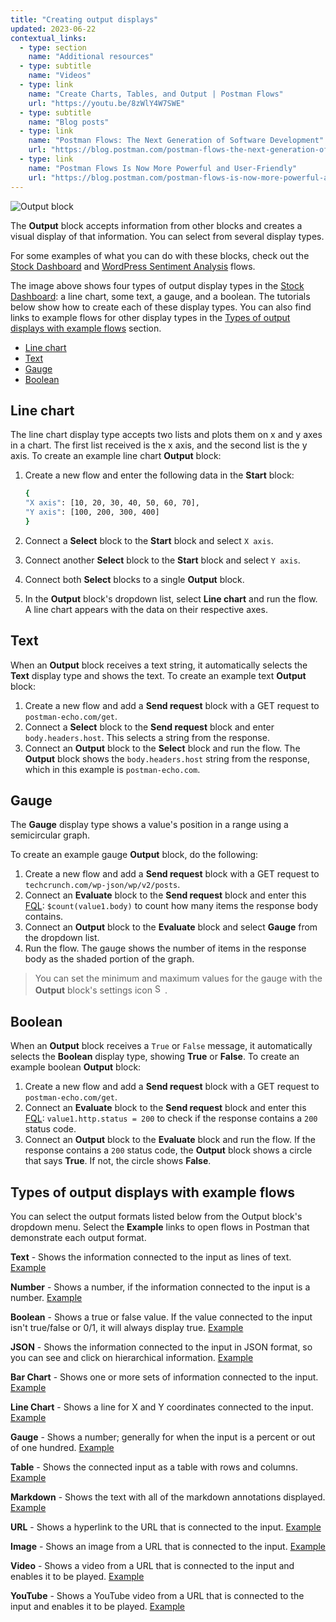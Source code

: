 ```yaml
---
title: "Creating output displays"
updated: 2023-06-22
contextual_links:
  - type: section
    name: "Additional resources"
  - type: subtitle
    name: "Videos"
  - type: link
    name: "Create Charts, Tables, and Output | Postman Flows"
    url: "https://youtu.be/8zWlY4W7SWE"
  - type: subtitle
    name: "Blog posts"
  - type: link
    name: "Postman Flows: The Next Generation of Software Development"
    url: "https://blog.postman.com/postman-flows-the-next-generation-of-software-development/"
  - type: link
    name: "Postman Flows Is Now More Powerful and User-Friendly"
    url: "https://blog.postman.com/postman-flows-is-now-more-powerful-and-user-friendly/"
---
```


<img alt="Output block" src="https://assets.postman.com/postman-labs-docs/creating-charts-tables-and-output/stock-charts.gif"/>

The **Output** block accepts information from other blocks and creates a visual display of that information. You can select from several display types.

For some examples of what you can do with these blocks, check out the [Stock Dashboard](https://www.postman.com/postman/workspace/utility-flows/flow/64123b57c224290033fcb089) and [WordPress Sentiment Analysis](https://www.postman.com/postman/workspace/utility-flows/flow/6413acdb8c4c54003a4ad611) flows.

The image above shows four types of output display types in the [Stock Dashboard](https://www.postman.com/postman/workspace/utility-flows/flow/64123b57c224290033fcb089): a line chart, some text, a gauge, and a boolean. The tutorials below show how to create each of these display types. You can also find links to example flows for other display types in the [Types of output displays with example flows](#types-of-output-displays-with-example-flows) section.

* [Line chart](#line-chart)
* [Text](#text)
* [Gauge](#gauge)
* [Boolean](#boolean)

## Line chart

The line chart display type accepts two lists and plots them on x and y axes in a chart. The first list received is the x axis, and the second list is the y axis. To create an example line chart **Output** block:

1. Create a new flow and enter the following data in the **Start** block:

    ```bash
    {
    "X axis": [10, 20, 30, 40, 50, 60, 70],
    "Y axis": [100, 200, 300, 400]
    }
    ```

1. Connect a **Select** block to the **Start** block and select `X axis`.
1. Connect another **Select** block to the **Start** block and select `Y axis`.
1. Connect both **Select** blocks to a single **Output** block.
1. In the **Output** block's dropdown list, select **Line chart** and run the flow. A line chart appears with the data on their respective axes.

## Text

When an **Output** block receives a text string, it automatically selects the **Text** display type and shows the text. To create an example text **Output** block:

1. Create a new flow and add a **Send request** block with a GET request to `postman-echo.com/get`.
1. Connect a **Select** block to the **Send request** block and enter `body.headers.host`. This selects a string from the response.
1. Connect an **Output** block to the **Select** block and run the flow. The **Output** block shows the `body.headers.host` string from the response, which in this example is `postman-echo.com`.

## Gauge

The **Gauge** display type shows a value's position in a range using a semicircular graph.

To create an example gauge **Output** block, do the following:

1. Create a new flow and add a **Send request** block with a GET request to `techcrunch.com/wp-json/wp/v2/posts`.
1. Connect an **Evaluate** block to the **Send request** block and enter this [FQL](/docs/postman-flows/flows-query-language/introduction-to-fql/): `$count(value1.body)` to count how many items the response body contains.
1. Connect an **Output**  block to the **Evaluate** block and select **Gauge** from the dropdown list.
1. Run the flow. The gauge shows the number of items in the response body as the shaded portion of the graph.

  > You can set the minimum and maximum values for the gauge with the **Output** block's settings icon <img alt="Settings icon" src="https://assets.postman.com/postman-docs/icon-settings-v9.jpg#icon" width="16px">.

## Boolean

When an **Output** block receives a `True` or `False` message, it automatically selects the **Boolean** display type, showing **True** or **False**. To create an example boolean **Output** block:

1. Create a new flow and add a **Send request** block with a GET request to `postman-echo.com/get`.
1. Connect an **Evaluate** block to the **Send request** block and enter this [FQL](/docs/postman-flows/flows-query-language/introduction-to-fql/): `value1.http.status = 200` to check if the response contains a `200` status code.
1. Connect an **Output**  block to the **Evaluate** block and run the flow. If the response contains a `200` status code, the **Output** block shows a circle that says **True**. If not, the circle shows **False**.

## Types of output displays with example flows

You can select the output formats listed below from the Output block's dropdown menu. Select the **Example** links to open flows in Postman that demonstrate each output format.

**Text** - Shows the information connected to the input as lines of text. [Example](https://www.postman.com/postman/workspace/flows-snippets/flow/6414e20b95e5e70033f028c9)

**Number** - Shows a number, if the information connected to the input is a number. [Example](https://www.postman.com/postman/workspace/flows-snippets/flow/6414e8eb95e5e70033f028d4)

**Boolean** - Shows a true or false value. If the value connected to the input isn't true/false or 0/1, it will always display true. [Example](https://www.postman.com/postman/workspace/flows-snippets/flow/6414ebb88c4c54003a4ad797)

**JSON** - Shows the information connected to the input in JSON format, so you can see and click on hierarchical information. [Example](https://www.postman.com/postman/workspace/flows-snippets/flow/6414ec507221e9003a7a5384)

**Bar Chart** - Shows one or more sets of information connected to the input. [Example](https://www.postman.com/postman/workspace/flows-snippets/flow/6411f07120794b0039e76839)

**Line Chart** - Shows a line for X and Y coordinates connected to the input. [Example](https://www.postman.com/postman/workspace/flows-snippets/flow/641242fd8c4c54003a4ad507)

**Gauge** - Shows a number; generally for when the input is a percent or out of one hundred. [Example](https://www.postman.com/postman/workspace/flows-snippets/flow/64124134c224290033fcb08b)

**Table** - Shows the connected input as a table with rows and columns. [Example](https://www.postman.com/postman/workspace/flows-snippets/flow/64124607c224290033fcb092)

**Markdown** - Shows the text with all of the markdown annotations displayed. [Example](https://www.postman.com/postman/workspace/flows-snippets/flow/641249577221e9003a7a5107)

**URL** - Shows a hyperlink to the URL that is connected to the input. [Example](https://www.postman.com/postman/workspace/flows-snippets/flow/64124dc8c224290033fcb098)

**Image** - Shows an image from a URL that is connected to the input. [Example](https://www.postman.com/postman/workspace/flows-snippets/flow/64124e997221e9003a7a510c)

**Video** - Shows a video from a URL that is connected to the input and enables it to be played. [Example](https://www.postman.com/postman/workspace/flows-snippets/flow/64124f65c224290033fcb09b)

**YouTube** - Shows a YouTube video from a URL that is connected to the input and enables it to be played. [Example](https://www.postman.com/postman/workspace/flows-snippets/flow/6414ef7bc224290033fcb310)
